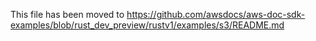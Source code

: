 This file has been moved to https://github.com/awsdocs/aws-doc-sdk-examples/blob/rust_dev_preview/rustv1/examples/s3/README.md
